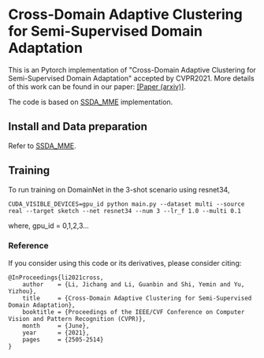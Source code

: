 # Cross-Domain Adaptive Clustering for Semi-Supervised Domain Adaptation

This is an Pytorch implementation of "Cross-Domain Adaptive Clustering for Semi-Supervised Domain Adaptation" accepted by CVPR2021.
More details of this work can be found in our paper: [[Paper (arxiv)]](https://arxiv.org/abs/2104.09415).

The code is based on [SSDA_MME](https://github.com/VisionLearningGroup/SSDA_MME) implementation.

## Install and Data preparation

Refer to [SSDA_MME](https://github.com/VisionLearningGroup/SSDA_MME).

## Training
To run training on DomainNet in the 3-shot scenario using resnet34,

`CUDA_VISIBLE_DEVICES=gpu_id python main.py --dataset multi --source real --target sketch --net resnet34 --num 3 --lr_f 1.0 --multi 0.1`

where, gpu_id = 0,1,2,3...

### Reference
If you consider using this code or its derivatives, please consider citing:

```
@InProceedings{li2021cross,
    author    = {Li, Jichang and Li, Guanbin and Shi, Yemin and Yu, Yizhou},
    title     = {Cross-Domain Adaptive Clustering for Semi-Supervised Domain Adaptation},
    booktitle = {Proceedings of the IEEE/CVF Conference on Computer Vision and Pattern Recognition (CVPR)},
    month     = {June},
    year      = {2021},
    pages     = {2505-2514}
}
```
